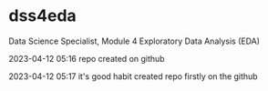 # dss4eda
Data Science Specialist, Module 4 Exploratory Data Analysis (EDA)

2023-04-12 05:16 repo created on github

2023-04-12 05:17 it's good habit created repo firstly on the github
